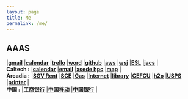 ```yaml
---
layout: page
title: Me
permalink: /me/
---
```


## AAAS
|[**gmail**](https://mail.google.com/mail/u/0/)
|[**calendar**](https://calendar.google.com/calendar/render#main_7)
|[**trello**](https://trello.com/)
|[**word**](https://office.live.com/start/Word.aspx)
|[**github**](https://github.com/esemble/)
|[**aws**](https://aws.amazon.com/)
|[**wsj**](https://www.wsj.com/)
|[**ESL**](https://secure3.eslpod.com/lesson-library/)
|[**jacs**](https://pubs.acs.org/journal/jacsat)
|  
**Caltech  :**
|[**calendar**](http://www.caltech.edu/master-calendar/day)
|[**email**](https://outlook.office365.com/owa/)
|[**xsede hpc**](https://portal.xsede.org/group/xup/my-xsede#/logged-in)
|[**map**](http://www.caltech.edu/map)
|  
**Arcadia  :**
|[**SGV Rent**](https://sgvmanagement.appfolio.com/connect)
|[**SCE**](https://www.sce.com/)
|[**Gas**](https://www.socalgas.com/)
|[**Internet**](https://myservices.timewarnercable.com/account/index)
|[**library**](https://catalog.ci.arcadia.ca.us/cgi-bin/koha/opac-user.pl)
|[**CEFCU**](https://www.caltechefcu.org/home/home)
|[**h2o**](https://www.h2owirelessnow.com/mainControl.php?page=index)
|[**USPS**](https://informeddelivery.usps.com/)
|[**printer**](http://131.215.26.25/web/guest/en/websys/webArch/mainFrame.cgi)
|  
**中国     :**
|[**工商银行**](https://mybank.icbc.com.cn/icbc/newperbank/perbank3/frame/frame_index.jsp)
|[**中国移动**](https://login.10086.cn/login.html?channelID=12034&backUrl=http%3A%2F%2Fwww.10086.cn%2Findex%2Fhl%2Findex_451_458.html)
|[**中国银行**](http://www.boc.cn/ebanking/bocnet_login/)
|  
